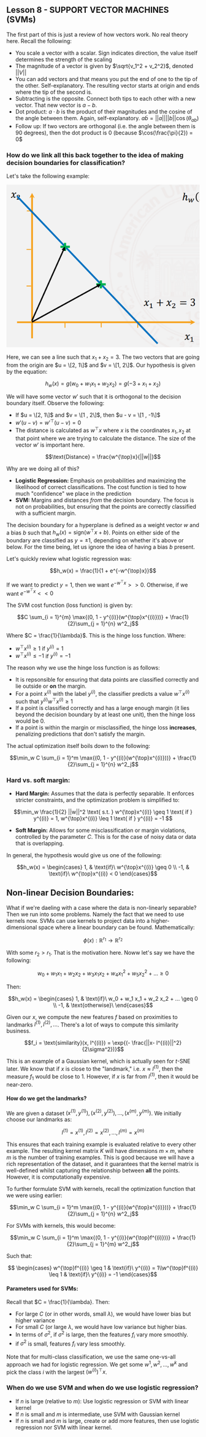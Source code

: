 ## Lesson 8 - SUPPORT VECTOR MACHINES (SVMs)

The first part of this is just a review of how vectors work. No real theory here. Recall the following: 
- You scale a vector with a scalar. Sign indicates direction, the value itself determines the strength of the scaling
- The magnitude of a vector is given by $\sqrt{v_1^2 + v_2^2}$, denoted $||V||$
- You can add vectors and that means you put the end of one to the tip of the other. Self-explanatory. The resulting vector starts at origin and ends where the tip of the second is. 
- Subtracting is the opposite. Connect both tips to each other with a new vector. That new vector is $a - b$.
- Dot product: $a \cdot b$ is the product of their magnitudes and the cosine of the angle between them. Again, self-explanatory. $a \dot b = ||a||||b|| \cos(\theta_{ab})$
- Follow up: If two vectors are orthogonal (i.e. the angle between them is 90 degrees), then the dot product is 0 (because $\cos(\frac{\pi}{2}) = 0$

### How do we link all this back together to the idea of making decision boundaries for classification?

Let's take the following example: 

![SVM example](https://github.com/DaraVaram/MLR503-Final/blob/main/Figures/SVMs.PNG)

Here, we can see a line such that $x_1 + x_2 = 3$. The two vectors that are going from the origin are $u = \[2, 1\]$ and $v = \[1, 2\]$. Our hypothesis is given by the equation: 

$$h_w(x) = g(w_0 + w_1 x_1 + w_2 x_2) = g(-3 + x_1 + x_2)$$

We will have some vector $w'$ such that it is orthogonal to the decision boundary itself. Observe the following: 

- If $u = \[2, 1\]$ and $v = \[1 , 2\]$, then $u - v = \[1 , -1\]$
- $w' (u - v) = w'^{\top}(u - v) = 0$
- The distance is calculated as $w^{\top}x$ where $x$ is the coordinates $x_1, x_2$ at that point where we are trying to calculate the distance. The size of the vector $w'$ is important here.

$$\text{Distance} = \frac{w^{\top}x}{||w||}$$

Why are we doing all of this?
- **Logistic Regression:** Emphasis on probabilities and maximizing the likelihood of correct classifications. The cost function is tied to how much "confidence" we place in the prediction
- **SVM:** Margins and distances _from_ the decision boundary. The focus is not on probabilities, but ensuring that the points are correctly classified with a sufficient margin.

The decision boundary for a hyperplane is defined as a weight vector $w$ and a bias $b$ such that $h_w(x) = \text{sign}(w^{\top}x + b)$. Points on either side of the boundary are classified as $y = \pm 1$, depending on whether it's above or below. For the time being, let us ignore the idea of having a bias $b$ present.

Let's quickly review what logistic regression was: 

$$h_w(x) = \frac{1}{1 + e^{-w^{\top}x}}$$

If we want to predict $y = 1$, then we want $e^{-w^{\top}x} >> 0$. Otherwise, if we want $e^{-w^{\top}x} << 0$

The SVM cost function (loss function) is given by: 

$$C \sum_{i = 1}^{m} \max{(0, 1 - y^{(i)}(w^{\top}x^{(i)}))} + \frac{1}{2}\sum_{j = 1}^{n} w^2_j$$

Where $C = \frac{1}{\lambda}$. This is the hinge loss function. Where: 
- $w^{\top}x^{(i)} \geq 1$ if $y^{(i)} = 1$
- $w^{\top}x^{(i)} \leq -1$ if $y^{(i)} = -1$

The reason why we use the hinge loss function is as follows: 
- It is repsonsible for ensuring that data points are classified correctly and lie outside or **on** the margin.
- For a point $x^{(i)}$ with the label $y^{(i)}$, the classifier predicts a value $w^{\top}x^{(i)}$ such that $y^{(i)}w^{\top}x^{(i)} \geq 1$
- If a point is classified correctly and has a large enough margin (it lies beyond the decision boundary by at least one unit), then the hinge loss would be 0.
- If a point is within the margin or misclassified, the hinge loss **increases**, penalizing predictions that don't satisfy the margin.

The actual optimization itself boils down to the following: 

$$\min_w C \sum_{i = 1}^m \max{(0, 1 - y^{(i)}(w^{\top}x^{(i)}))} + \frac{1}{2}\sum_{j = 1}^{n} w^2_j$$

### Hard vs. soft margin: 

- **Hard Margin:** Assumes that the data is perfectly separable. It enforces stricter constraints, and the optimization problem is simplified to:

$$\min_w \frac{1}{2} ||w||^2 \text{ s.t. } w^{\top}x^{(i)} \geq 1 \text{ if } y^{(i)} = 1, w^{\top}x^{(i)} \leq 1 \text{ if } y^{(i)} = -1 $$

- **Soft Margin:** Allows for some misclassification or margin violations, controlled by the parameter $C$. This is for the case of noisy data or data that is overlapping.

In general, the hypothesis would give us one of the following: 

```math
h_w(x) =
    \begin{cases}
      1, & \text{if}\ w^{\top}x^{(i)} \geq 0 \\
      -1, & \text{if}\  w^{\top}x^{(i)} < 0
    \end{cases}
```

## Non-linear Decision Boundaries: 

What if we're daeling with a case where the data is non-linearly separable? Then we run into some problems. Namely the fact that we need to use kernels now. SVMs can use kernels to project data into a higher-dimensional space where a linear boundary can be found. Mathematically: 

$$\phi(x) : \mathbb{R}^{r_1} \longrightarrow \mathbb{R}^{r_2}$$

With some $r_2 > r_1$. That is the motivation here. Noww let's say we have the following: 

$$w_0 + w_1 x_1 + w_2 x_2 + w_3 x_1 x_2 + w_4 x_1^2 + w_5 x_2^2 + ... \geq 0$$

Then:

```math
h_w(x) =
    \begin{cases}
      1, & \text{if}\ w_0 + w_1 x_1 + w_2 x_2 + ... \geq 0 \\
      -1, & \text{otherwise}\ 
    \end{cases}
```

Given our $x$, we compute the new features $f$ based on proximities to landmarks $l^{(1)}, l^{(2)}, ...$. There's a lot of ways to compute this similarity business. 

$$f_i = \text{similarity}(x, l^{(i)}) = \exp{(- \frac{||x- l^{(i)}||^2}{2\sigma^2})}$$

This is an example of a Gaussian kernel, which is actually seen for $t$-SNE later. We know that if $x$ is close to the "landmark," i.e. $x \approx l^{(1)}$, then the measure $f_1$ would be close to 1. However, if $x$ is far from $l^{(1)}$, then it would be near-zero. 

#### How do we get the landmarks?

We are given a dataset $(x^{(1)}, y^{(1)}), (x^{(2)}, y^{(2)}), ... , (x^{(m)}, y^{(m)})$. We initially choose our landmarks as: 

$$l^{(1)} = x^{(1)}, l^{(2)} = x^{(2)}, ... , l^{(m)} = x^{(m)}$$

This ensures that each training example is evaluated relative to every other example. The resulting kernel matrix $K$ will have dimensions $m \times m$, where $m$ is the number of training examples. This is good because we will have a rich representation of the dataset, and it guarantees that the kernel matrix is well-defined whilst capturing the relationship between **all** the points. However, it is computationally expensive.

To further formulate SVM with kernels, recall the optimization function that we were using earlier: 

$$\min_w C \sum_{i = 1}^m \max{(0, 1 - y^{(i)}(w^{\top}x^{(i)}))} + \frac{1}{2}\sum_{j = 1}^{n} w^2_j$$

For SVMs with kernels, this would become: 

$$\min_w C \sum_{i = 1}^m \max{(0, 1 - y^{(i)}(w^{\top}f^{(i)}))} + \frac{1}{2}\sum_{j = 1}^{m} w^2_j$$

Such that: 

```math
    \begin{cases}
      w^{\top}f^{(i)} \geq 1 & \text{if}\ y^{(i)} = 1\\w^{\top}f^{(i)} \leq 1 & \text{if}\ y^{(i)} = -1
    \end{cases}
```

#### Parameters used for SVMs: 

Recall that $C = \frac{1}{\lambda}. Then: 

- For large $C$ (or in other words, small $\lambda$), we would have lower bias but higher variance
- For small $C$ (or large $\lambda$, we would have low variance but higher bias.
- In terms of $\sigma^2$, if $\sigma^2$ is large, then the features $f_i$ vary more smoothly.
- if  $\sigma^2$ is small, features $f_i$ vary less smoothly.

Note that for multi-class classification, we use the same one-vs-all approach we had for logistic regression. We get some $w^1, w^2, ..., w^k$ and pick the class $i$ with the largest $(w^{(i)})^{\top}x$.

### When do we use SVM and when do we use logistic regression?
- If $n$ is large (relative to $m$): Use logistic regression or SVM with linear kernel
- If $n$ is small and $m$ is intermediate, use SVM with Gaussian kernel
- If $n$ is small and $m$ is large, create or add more features, then use logistic regression nor SVM with linear kernel.

